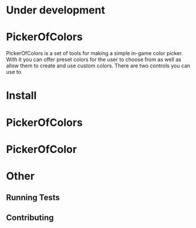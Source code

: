 # Under development

# PickerOfColors

PickerOfColors is a set of tools for making a simple in-game color picker.  With it you can offer preset colors for the user to choose from as well as allow them to create and use custom colors.  There are two controls you can use to

# Install

# PickerOfColors

# PickerOfColor

# Other

## Running Tests
## Contributing
